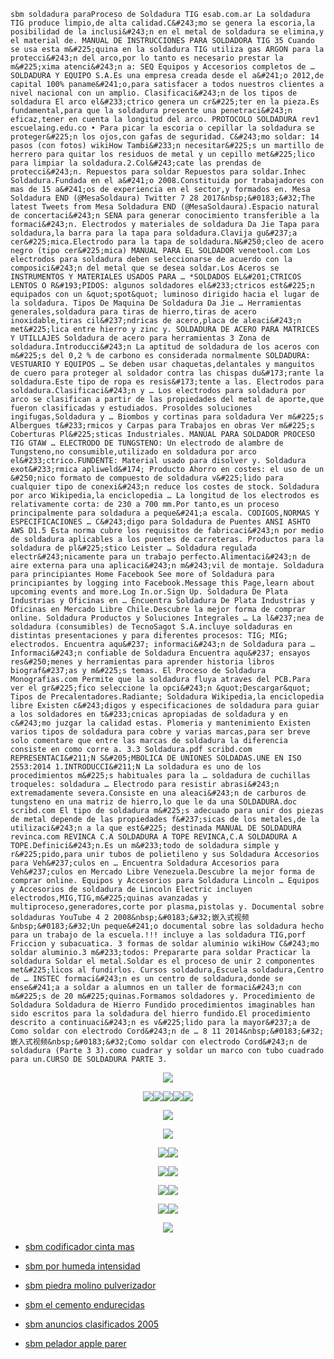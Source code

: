 
```
sbm soldadura paraProceso de Soldadura TIG esab.com.ar La soldadura TIG produce limpio,de alta calidad.C&#243;mo se genera la escoria,la posibilidad de la inclusi&#243;n en el metal de soldadura se elimina,y el material de. MANUAL DE INSTRUCCIONES PARA SOLDADORA TIG 35 Cuando se usa esta m&#225;quina en la soldadura TIG utiliza gas ARGON para la protecci&#243;n del arco,por lo tanto es necesario prestar la m&#225;xima atenci&#243;n a: SEQ Equipos y Accesorios completos de … SOLDADURA Y EQUIPO S.A.Es una empresa creada desde el a&#241;o 2012,de capital 100% paname&#241;o,para satisfacer a todos nuestros clientes a nivel nacional con un amplio. Clasificaci&#243;n de los tipos de soldadura El arco el&#233;ctrico genera un cr&#225;ter en la pieza.Es fundamental,para que la soldadura presente una penetraci&#243;n eficaz,tener en cuenta la longitud del arco. PROTOCOLO SOLDADURA rev1 escuelaing.edu.co • Para picar la escoria o cepillar la soldadura se proteger&#225;n los ojos,con gafas de seguridad. C&#243;mo soldar: 14 pasos (con fotos) wikiHow Tambi&#233;n necesitar&#225;s un martillo de herrero para quitar los residuos de metal y un cepillo met&#225;lico para limpiar la soldadura.2.Col&#243;cate las prendas de protecci&#243;n. Repuestos para soldar Repuestos para soldar.Inhec Soldadura.Fundada en el a&#241;o 2008.Constituida por trabajadores con mas de 15 a&#241;os de experiencia en el sector,y formados en. Mesa Soldadura END (@MesaSoldaura) Twitter 7 28 2017&nbsp;&#0183;&#32;The latest Tweets from Mesa Soldadura END (@MesaSoldaura).Espacio natural de concertaci&#243;n SENA para generar conocimiento transferible a la formaci&#243;n. Electrodos y materiales de soldadura Da Jie Tapa para soldadura,la barra para la tapa para soldadura.Clavija gu&#237;a cer&#225;mica.Electrodo para la tapa de soldadura.N&#250;cleo de acero negro (tipo cer&#225;mica) MANUAL PARA EL SOLDADOR venetool.com Los electrodos para soldadura deben seleccionarse de acuerdo con la composici&#243;n del metal que se desea soldar.Los Aceros se INSTRUMENTOS Y MATERIALES USADOS PARA … *SOLDADOS EL&#201;CTRICOS LENTOS O R&#193;PIDOS: algunos soldadores el&#233;ctricos est&#225;n equipados con un &quot;spot&quot; luminoso dirigido hacia el lugar de la soldadura. Tipos De Maquina De Soldadura Da Jie … Herramientas generales,soldadura para tiras de hierro,tiras de acero inoxidable,tiras cil&#237;ndricas de acero,placa de aleaci&#243;n met&#225;lica entre hierro y zinc y. SOLDADURA DE ACERO PARA MATRICES Y UTILLAJES Soldadura de acero para herramientas 3 Zona de soldadura.Introducci&#243;n La aptitud de soldadura de los aceros con m&#225;s del 0,2 % de carbono es considerada normalmente SOLDADURA: VESTUARIO Y EQUIPOS … Se deben usar chaquetas,delantales y manguitos de cuero para proteger al soldador contra las chispas du&#173;rante la soldadura.Este tipo de ropa es resis&#173;tente a las. Electrodos para soldadura.Clasificaci&#243;n y … Los electrodos para soldadura por arco se clasifican a partir de las propiedades del metal de aporte,que fueron clasificadas y estudiados. Prosoldes soluciones ingifugas,Soldadura y … Biombos y cortinas para soldadura Ver m&#225;s Albergues t&#233;rmicos y Carpas para Trabajos en obras Ver m&#225;s Coberturas Pl&#225;sticas Industriales. MANUAL PARA SOLDADOR PROCESO TIG GTAW … ELECTRODO DE TUNGSTENO: Un electrodo de alambre de Tungsteno,no consumible,utilizado en soldadura por arco el&#233;ctrico.FUNDENTE: Material usado para disolver y. Soldadura exot&#233;rmica apliweld&#174; Producto Ahorro en costes: el uso de un &#250;nico formato de compuesto de soldadura v&#225;lido para cualquier tipo de conexi&#243;n reduce los costes de stock. Soldadura por arco Wikipedia,la enciclopedia … La longitud de los electrodos es relativamente corta: de 230 a 700 mm.Por tanto,es un proceso principalmente para soldadura a peque&#241;a escala. CODIGOS,NORMAS Y ESPECIFICACIONES … C&#243;digo para Soldadura de Puentes ANSI ASHTO AWS D1.5 Esta norma cubre los requisitos de fabricaci&#243;n por medio de soldadura aplicables a los puentes de carreteras. Productos para la soldadura de pl&#225;stico Leister … Soldadura regulada electr&#243;nicamente para un trabajo perfecto.Alimentaci&#243;n de aire externa para una aplicaci&#243;n m&#243;vil de montaje. Soldadura para principiantes Home Facebook See more of Soldadura para principiantes by logging into Facebook.Message this Page,learn about upcoming events and more.Log In.or.Sign Up. Soldadura De Plata Industrias y Oficinas en … Encuentra Soldadura De Plata Industrias y Oficinas en Mercado Libre Chile.Descubre la mejor forma de comprar online. Soldadura Productos y Soluciones Integrales … La l&#237;nea de soldadura (consumibles) de TecnoSagot S.A.incluye soldaduras en distintas presentaciones y para diferentes procesos: TIG; MIG; electrodos. Encuentra aqu&#237; informaci&#243;n de Soldadura para … Informaci&#243;n confiable de Soldadura Encuentra aqu&#237; ensayos res&#250;menes y herramientas para aprender historia libros biograf&#237;as y m&#225;s temas. El Proceso de Soldadura Monografias.com Permite que la soldadura fluya atraves del PCB.Para ver el gr&#225;fico seleccione la opci&#243;n &quot;Descargar&quot; Tipos de Precalentadores.Radiante; Soldadura Wikipedia,la enciclopedia libre Existen c&#243;digos y especificaciones de soldadura para guiar a los soldadores en t&#233;cnicas apropiadas de soldadura y en c&#243;mo juzgar la calidad estas. Plomeria y mantenimiento Existen varios tipos de soldadura para cobre y varias marcas,para ser breve solo comentare que entre las marcas de soldadura la diferencia consiste en como corre a. 3.3 Soldadura.pdf scribd.com REPRESENTACI&#211;N S&#205;MBOLICA DE UNIONES SOLDADAS.UNE EN ISO 2553:2014 1.INTRODUCCI&#211;N La soldadura es uno de los procedimientos m&#225;s habituales para la … soldadura de cuchillas troqueles: soldadura … Electrodo para resistir abrasi&#243;n extremadamente severa.Consiste en una aleaci&#243;n de carburos de tungsteno en una matriz de hierro,lo que le da una SOLDADURA.doc scribd.com El tipo de soldadura m&#225;s adecuado para unir dos piezas de metal depende de las propiedades f&#237;sicas de los metales,de la utilizaci&#243;n a la que est&#225; destinada MANUAL DE SOLDADURA revinca.com REVINCA C.A SOLDADURA A TOPE REVINCA,C.A SOLDADURA A TOPE.Definici&#243;n.Es un m&#233;todo de soldadura simple y r&#225;pido,para unir tubos de polietileno y sus Soldadura Accesorios para Veh&#237;culos en … Encuentra Soldadura Accesorios para Veh&#237;culos en Mercado Libre Venezuela.Descubre la mejor forma de comprar online. Equipos y Accesorios para Soldadura Lincoln … Equipos y Accesorios de soldadura de Lincoln Electric incluyen electrodos,MIG,TIG,m&#225;quinas avanzadas y multiproceso,generadores,corte por plasma,pistolas y. Documental sobre soldaduras YouTube 4 2 2008&nbsp;&#0183;&#32;嵌入式视频&nbsp;&#0183;&#32;Un peque&#241;o documental sobre las soldadura hecho para un trabajo de la escuela.!!! incluye a las soldadura TIG,porf Friccion y subacuatica. 3 formas de soldar aluminio wikiHow C&#243;mo soldar aluminio.3 m&#233;todos: Prepararte para soldar Practicar la soldadura Soldar el metal.Soldar es el proceso de unir 2 componentes met&#225;licos al fundirlos. Cursos soldadura,Escuela soldadura,Centro de … INSTEC formaci&#243;n es un centro de soldadura,donde se ense&#241;a a soldar a alumnos en un taller de formaci&#243;n con m&#225;s de 20 m&#225;quinas.Formamos soldadores y. Procedimiento de Soldadura Soldadura de Hierro Fundido procedimientos imaginables han sido escritos para la soldadura del hierro fundido.El procedimiento descrito a continuaci&#243;n es v&#225;lido para la mayor&#237;a de Como soldar con electrodo Cord&#243;n de … 8 11 2014&nbsp;&#0183;&#32;嵌入式视频&nbsp;&#0183;&#32;Como soldar con electrodo Cord&#243;n de soldadura (Parte 3 3).como cuadrar y soldar un marco con tubo cuadrado para un.CURSO DE SOLDADURA PARTE 3. 
```

<div align="center">

<a href="https://es-crusher.shibang-china.com/github&k=sbm+soldadura+para"><img src="https://static.shibang-china.com/es/crusher/logo.jpg"></a>

<a href="https://es-crusher.shibang-china.com/github&k=sbm+soldadura+para"><img src="https://static.shibang-china.com/es/crusher/index.jpg"></a><a href="https://es-crusher.shibang-china.com/material.htmlgithub&k=sbm+soldadura+para"><img src="https://static.shibang-china.com/es/crusher/material.jpg"></a><a href="https://es-crusher.shibang-china.com/application.htmlgithub&k=sbm+soldadura+para"><img src="https://static.shibang-china.com/es/crusher/application.jpg"></a><a href="https://es-crusher.shibang-china.com/aboutus.htmlgithub&k=sbm+soldadura+para"><img src="https://static.shibang-china.com/es/crusher/aboutus.jpg"></a><a href="https://es-crusher.shibang-china.com/contact.htmlgithub&k=sbm+soldadura+para"><img src="https://static.shibang-china.com/es/crusher/contact.jpg"></a>

<a href="https://es-crusher.shibang-china.com/github&k=sbm+soldadura+para"><img src="https://static.shibang-china.com/es/crusher/banner.jpg"></a>

<a href="https://swt.shibang-china.com/github&k=sbm+soldadura+para"><img src="https://static.shibang-china.com/es/crusher/text.jpg"></a>

<a href="https://swt.shibang-china.com/github&k=sbm+soldadura+para"><img src="https://static.shibang-china.com/es/crusher/chat.jpg"></a><a href="https://es-crusher.shibang-china.com/contact.htmlgithub&k=sbm+soldadura+para"><img src="https://static.shibang-china.com/es/crusher/message.jpg"></a>

<a href="https://es-crusher.shibang-china.com/products/pe.htmlgithub&k=sbm+soldadura+para"><img src="https://static.shibang-china.com/es/crusher/pe.jpg"></a><a href="https://es-crusher.shibang-china.com/products/pf.htmlgithub&k=sbm+soldadura+para"><img src="https://static.shibang-china.com/es/crusher/pf.jpg"></a>

<a href="https://es-crusher.shibang-china.com/products/hpt.htmlgithub&k=sbm+soldadura+para"><img src="https://static.shibang-china.com/es/crusher/hpt.jpg"></a><a href="https://es-crusher.shibang-china.com/products/vsi.htmlgithub&k=sbm+soldadura+para"><img src="https://static.shibang-china.com/es/crusher/vsi.jpg"></a>

<a href="https://es-crusher.shibang-china.com/products/klv.htmlgithub&k=sbm+soldadura+para"><img src="https://static.shibang-china.com/es/crusher/klv.jpg"></a><a href="https://es-crusher.shibang-china.com/products/portable.htmlgithub&k=sbm+soldadura+para"><img src="https://static.shibang-china.com/es/crusher/portable.jpg"></a>

<a href="https://swt.shibang-china.com/github&k=sbm+soldadura+para"><img src="https://static.shibang-china.com/es/crusher/case.jpg"></a>

</div>


* [sbm codificador cinta mas](sbm%20codificador%20cinta%20mas.md)

* [sbm por humeda intensidad](sbm%20por%20humeda%20intensidad.md)

* [sbm piedra molino pulverizador](sbm%20piedra%20molino%20pulverizador.md)

* [sbm el cemento endurecidas](sbm%20el%20cemento%20endurecidas.md)

* [sbm anuncios clasificados 2005](sbm%20anuncios%20clasificados%202005.md)

* [sbm pelador apple parer](sbm%20pelador%20apple%20parer.md)